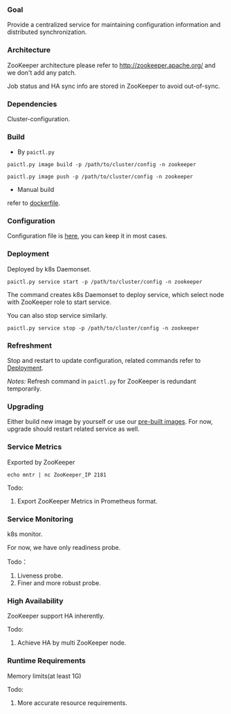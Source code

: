 ### Goal

Provide a centralized service for maintaining configuration information and distributed synchronization.

### Architecture

ZooKeeper architecture please refer to http://zookeeper.apache.org/ and we don't add any patch.

Job status and HA sync info are stored in ZooKeeper to avoid out-of-sync.

### Dependencies

Cluster-configuration.

### Build

* By `paictl.py`

`paictl.py image build -p /path/to/cluster/config -n zookeeper`

`paictl.py image push -p /path/to/cluster/config -n zookeeper`

* Manual build

refer to [dockerfile](../../../src/zookeeper/build/zookeeper.dockerfile).

### Configuration

Configuration file is [here](../../../src/zookeeper/deploy/zk-configuration/zoo.cfg), you can keep it in most cases.

### Deployment

Deployed by k8s Daemonset.

`paictl.py service start -p /path/to/cluster/config -n zookeeper`

The command creates k8s Daemonset to deploy service, which select node with ZooKeeper role to start service.

You can also stop service similarly.

`paictl.py service stop -p /path/to/cluster/config -n zookeeper`

### Refreshment

Stop and restart to update configuration, related commands refer to [Deployment](#Deployment).

*Notes:* Refresh command in `paictl.py` for ZooKeeper is redundant temporarily.

### Upgrading

Either build new image by yourself or use our [pre-built images](https://hub.docker.com/r/openpai/zookeeper/). For now, upgrade should restart related service as well.

### Service Metrics

Exported by ZooKeeper

`echo mntr | nc ZooKeeper_IP 2181`

Todo:

1. Export ZooKeeper Metrics in Prometheus format.

### Service Monitoring

k8s monitor.

For now, we have only readiness probe.

Todo：

1. Liveness probe.
2. Finer and more robust probe.

### High Availability

ZooKeeper support HA inherently.

Todo:

1. Achieve HA by multi ZooKeeper node.

### Runtime Requirements

Memory limits(at least 1G)

Todo:

1. More accurate resource requirements.